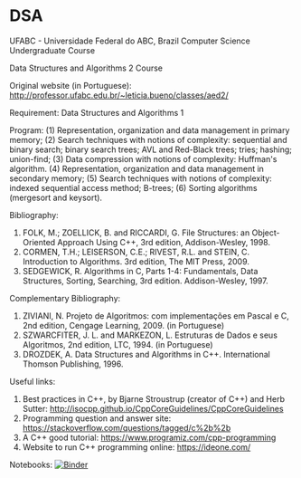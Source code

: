 # DSA

UFABC - Universidade Federal do ABC, Brazil
Computer Science Undergraduate Course 

Data Structures and Algorithms 2 Course

Original website (in Portuguese): http://professor.ufabc.edu.br/~leticia.bueno/classes/aed2/

Requirement: Data Structures and Algorithms 1

Program:
(1) Representation, organization and data management in primary memory;
(2) Search techniques with notions of complexity: sequential and binary search; binary search trees; AVL and Red-Black trees; tries; hashing; union-find; 
(3) Data compression with notions of complexity: Huffman's algorithm.
(4) Representation, organization and data management in secondary memory; 
(5) Search techniques with notions of complexity: indexed sequential access method; B-trees; 
(6) Sorting algorithms (mergesort and keysort).


Bibliography:
1. FOLK, M.; ZOELLICK, B. and RICCARDI, G. File Structures: an Object-Oriented Approach Using C++, 3rd edition, Addison-Wesley, 1998.
2. CORMEN, T.H.; LEISERSON, C.E.; RIVEST, R.L. and STEIN, C. Introduction to Algorithms. 3rd edition, The MIT Press, 2009.
3. SEDGEWICK, R. Algorithms in C, Parts 1-4: Fundamentals, Data Structures, Sorting, Searching, 3rd edition. Addison-Wesley, 1997.

Complementary Bibliography:
1. ZIVIANI, N. Projeto de Algoritmos: com implementações em Pascal e C, 2nd edition, Cengage Learning, 2009. (in Portuguese)
2. SZWARCFITER, J. L. and MARKEZON, L. Estruturas de Dados e seus Algoritmos, 2nd edition, LTC, 1994. (in Portuguese)
3. DROZDEK, A. Data Structures and Algorithms in C++. International Thomson Publishing, 1996.

Useful links:
1. Best practices in C++, by Bjarne Stroustrup (creator of C++) and Herb Sutter: http://isocpp.github.io/CppCoreGuidelines/CppCoreGuidelines
2. Programming question and answer site: https://stackoverflow.com/questions/tagged/c%2b%2b
3. A C++ good tutorial: https://www.programiz.com/cpp-programming
4. Website to run C++ programming online: https://ideone.com/

Notebooks: [![Binder](https://mybinder.org/badge_logo.svg)](https://mybinder.org/v2/gh/letyrobueno/DSA/master)
